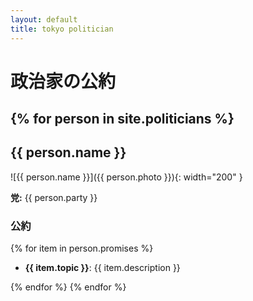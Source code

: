 ```yaml
---
layout: default
title: tokyo politician 
---
```


# 政治家の公約

{% for person in site.politicians %}
---

## {{ person.name }}

![{{ person.name }}]({{ person.photo }}){: width="200" }

**党:** {{ person.party }}

### 公約

{% for item in person.promises %}
- **{{ item.topic }}**: {{ item.description }}  

{% endfor %}
{% endfor %}

